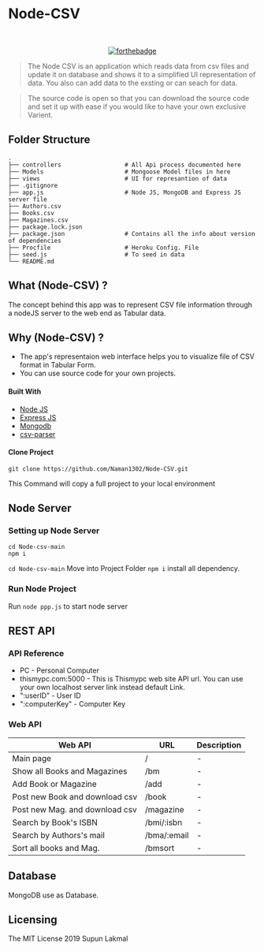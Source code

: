 # Node-CSV

<br />

<div align="center">

[![forthebadge](https://forthebadge.com/images/badges/made-with-javascript.svg)](https://node-csv-to-ui.herokuapp.com/)
<br />

</div>

> The Node CSV is an application which reads data from csv files and update it on database and shows it to a simplified UI representation of data. You also can add data to the exsting or can seach for data.

> The source code is open so that you can download the source code and set it up with ease if you would like to have your own exclusive Varient.

## Folder Structure

    .
    ├── controllers                  # All Api process documented here
    ├── Models                       # Mongoose Model files in here
    ├── views                        # UI for represantion of data
    ├── .gitignore                  
    ├── app.js                       # Node JS, MongoDB and Express JS server file 
    ├── Authors.csv
    ├── Books.csv
    ├── Magazines.csv
    ├── package.lock.json
    ├── package.json                 # Contains all the info about version of dependencies
    ├── Procfile                     # Heroku Config. File
    ├── seed.js                      # To seed in data
    └── README.md

## What (Node-CSV) ?

The concept behind this app was to represent CSV file information through a nodeJS server to the web end as Tabular data.

## Why (Node-CSV) ?

- The app's representaion web interface helps you to visualize file of CSV format in Tabular Form.
- You can use source code for your own projects.

#### Built With

- [Node JS](https://nodejs.org/en/)
- [Express JS](https://expressjs.com/)
- [Mongodb](https://www.mongodb.com/)
- [csv-parser](https://www.npmjs.com/package/csv-parser)

#### Clone Project

```shell
git clone https://github.com/Naman1302/Node-CSV.git
```

This Command will copy a full project to your local environment

## Node Server

### Setting up Node Server

```shell
cd Node-csv-main
npm i
```

`cd Node-csv-main` Move into Project Folder
`npm i` install all dependency.

### Run Node Project

Run `node ppp.js` to start node server

## REST API

### API Reference

- PC - Personal Computer
- thismypc.com:5000 - This is Thismypc web site API url. You can use your own localhost server link instead default Link.
- ":userID" - User ID
- ":computerKey" - Computer Key

### Web API

| Web API                         | URL                                        | Description |
| ------------------------------- | ------------------------------------------ | ----------- |
| Main page                       | /                                          | -           |
| Show all Books and Magazines    | /bm                                        | -           |
| Add Book or Magazine            | /add                                       | -           |
| Post new Book and download csv  | /book                                      | -           |
| Post new Mag. and download csv  | /magazine                                  | -           |
| Search by Book's ISBN           | /bmi/:isbn                                 | -           |
| Search by Authors's mail        | /bma/:email                                | -           |
| Sort all books and Mag.         | /bmsort                                    | -           |

## Database

MongoDB use as Database.

## Licensing

The MIT License 2019 Supun Lakmal
